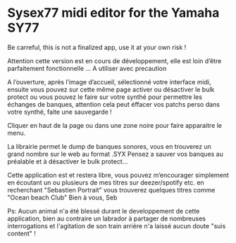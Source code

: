 # Sysex77 midi editor for the Yamaha SY77

Be carreful, this is not a finalized app, use it at your own risk !

Attention cette version est en cours de développement, elle est loin d’être parfaitement fonctionnelle …
A utiliser avec precaution

A l’ouverture, après l’image d’accueil, sélectionné votre interface midi, ensuite vous pouvez sur cette même page activer ou désactiver le bulk protect ou vous pouvez le faire sur votre synthé pour permettre les échanges de banques, attention cela peut éffacer vos patchs perso dans votre synthé, faite une sauvegarde !  

Cliquer en haut de la page ou dans une zone noire pour faire apparaitre le menu.

La librairie permet le dump de banques sonores, vous en trouverez un grand nombre sur le web au format .SYX
Pensez a sauver vos banques au préalable et à désactiver le bulk protect…



Cette application est et restera libre, vous pouvez m’encourager simplement en écoutant un ou plusieurs de mes titres sur deezer/spotify etc. en recherchant "Sebastien Portrait" vous trouverez quelques titres comme "Ocean beach Club" 
Bien à vous,
Seb

Ps: Aucun animal n'a été blessé durant le developpement de cette application, bien au contraire un labrador à partager de nombreuses interrogations et l'agitation de son train arrière n'a laissé aucun doute "suis content" ! 
